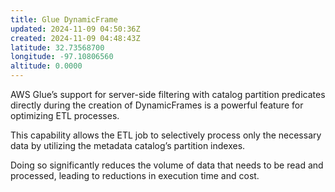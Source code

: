```yaml
---
title: Glue DynamicFrame
updated: 2024-11-09 04:50:36Z
created: 2024-11-09 04:48:43Z
latitude: 32.73568700
longitude: -97.10806560
altitude: 0.0000
---
```


AWS Glue’s support for server-side filtering with catalog partition predicates directly during the creation of DynamicFrames is a powerful feature for optimizing ETL processes.

This capability allows the ETL job to selectively process only the necessary data by utilizing the metadata catalog’s partition indexes.

Doing so significantly reduces the volume of data that needs to be read and processed, leading to reductions in execution time and cost.